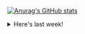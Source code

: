 [![Anurag's GitHub stats](https://github-readme-stats.vercel.app/api?username=acidseth&show_icons=true&theme=vision-friendly-dark)](https://github.com/anuraghazra/github-readme-stats)

<details>
<summary>Here's last week!</summary>
<img src="https://wakatime.com/share/@24163f9b-07bb-40b8-84fb-43b05f921781/a5bf2055-a102-4fdb-8507-cec2fe6d15d2.svg" height=500px/>
<details>
